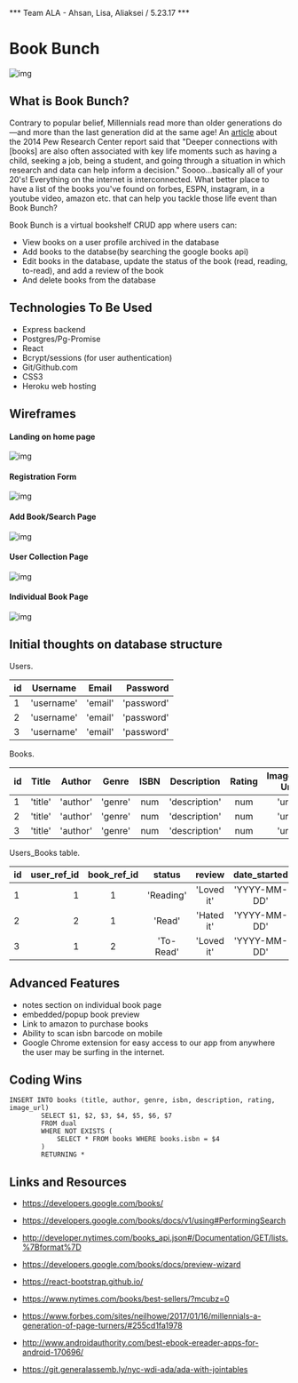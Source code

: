 *** Team ALA - Ahsan, Lisa, Aliaksei / 5.23.17 ***

# Book Bunch

![img](./assets/millenials_read.png)

## What is Book Bunch?

Contrary to popular belief, Millennials read more than older generations do—and more than the last generation did at the same age! An [article](https://www.theatlantic.com/technology/archive/2014/09/millennials-are-out-reading-older-generations/379934/) about the 2014 Pew Research Center report said that "Deeper connections with [books] are also often associated with key life moments such as having a child, seeking a job, being a student, and going through a situation in which research and data can help inform a decision." Soooo...basically all of your 20's! Everything on the internet is interconnected. What better place to have a list of the books you've found on forbes, ESPN, instagram, in a youtube video, amazon etc. that can help you tackle those life event than Book Bunch? 

Book Bunch is a virtual bookshelf CRUD app where users can: 
- View books on a user profile archived in the database
- Add books to the databse(by searching the google books api)
- Edit books in the database, update the status of the book (read, reading, to-read), and add a review of the book
- And delete books from the database

## Technologies To Be Used
- Express backend
- Postgres/Pg-Promise
- React
- Bcrypt/sessions (for user authentication)
- Git/Github.com
- CSS3
- Heroku web hosting

## Wireframes

#### Landing on home page

![img](./assets/bookbunch_1.1.png)

#### Registration Form

![img](./assets/bookbunch_2.png)

#### Add Book/Search Page

![img](./assets/bookbunch_3.1.png)

#### User Collection Page

![img](./assets/bookbunch_4.1.png)

#### Individual Book Page

![img](./assets/bookbunch_5.1.png)


## Initial thoughts on database structure

Users.

| id | Username   | Email   | Password    | 
|--- |:----------:|:-------:| -----------:|
| 1  | 'username' | 'email' | 'password'  | 
| 2  | 'username' | 'email' | 'password'  | 
| 3  | 'username' | 'email' | 'password'  | 

Books.

| id | Title   | Author   | Genre  |   ISBN  |Description   | Rating | Image Url |  
|--- |:-------:|:--------:|:------:|:-------:|:------------:|:------:| ---------:| 
| 1  | 'title' | 'author' | 'genre'|  num    |'description' | num    | 'url'     |
| 2  | 'title' | 'author' | 'genre'|  num    |'description' | num    | 'url'     |
| 3  | 'title' | 'author' | 'genre'|  num    |'description' | num    | 'url'     |

Users_Books table.

| id | user_ref_id | book_ref_id | status   | review      | date_started  | date_finished | 
|--- |-------------:|:-----------:| :-------:|:----------:|:-------------:| -------------:|
| 1  |     1        |     1       |'Reading' | 'Loved it' | 'YYYY-MM-DD'  | 'YYYY-MM-DD'  |
| 2  |     2        |     1       | 'Read'   | 'Hated it' | 'YYYY-MM-DD'  | 'YYYY-MM-DD'  |
| 3  |     1        |     2       | 'To-Read'| 'Loved it' | 'YYYY-MM-DD'  | 'YYYY-MM-DD'  |

## Advanced Features
- notes section on individual book page
- embedded/popup book preview
- Link to amazon to purchase books
- Ability to scan isbn barcode on mobile
- Google Chrome extension for easy access to our app from anywhere the user may be surfing in the internet.

## Coding Wins
```
INSERT INTO books (title, author, genre, isbn, description, rating, image_url) 
        SELECT $1, $2, $3, $4, $5, $6, $7 
        FROM dual
        WHERE NOT EXISTS (
            SELECT * FROM books WHERE books.isbn = $4
        )
        RETURNING *
```

## Links and Resources

- https://developers.google.com/books/
- https://developers.google.com/books/docs/v1/using#PerformingSearch
- http://developer.nytimes.com/books_api.json#/Documentation/GET/lists.%7Bformat%7D
- https://developers.google.com/books/docs/preview-wizard
- https://react-bootstrap.github.io/
- https://www.nytimes.com/books/best-sellers/?mcubz=0
- https://www.forbes.com/sites/neilhowe/2017/01/16/millennials-a-generation-of-page-turners/#255cd1fa1978
- http://www.androidauthority.com/best-ebook-ereader-apps-for-android-170696/

- https://git.generalassemb.ly/nyc-wdi-ada/ada-with-jointables
